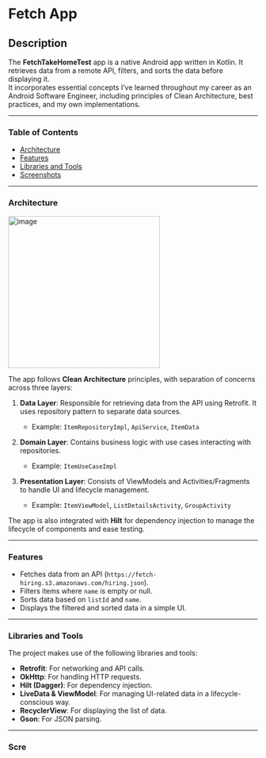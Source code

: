 # Fetch App

## Description

The **FetchTakeHomeTest** app is a native Android app written in Kotlin. It retrieves data from a remote API, filters, and sorts the data before displaying it. <br>
It incorporates essential concepts I’ve learned throughout my career as an Android Software Engineer, including principles of Clean Architecture, best practices, and my own implementations.

---


### Table of Contents
- [Architecture](#architecture)
- [Features](#features)
- [Libraries and Tools](#libraries-and-tools)
- [Screenshots](#screenshots)

---

### Architecture

<img width="306" alt="image" src="https://github.com/anushyas253/FetchTakeHomeTest/edit/master/assests">

The app follows **Clean Architecture** principles, with separation of concerns across three layers:

1. **Data Layer**: Responsible for retrieving data from the API using Retrofit. It uses repository pattern to separate data sources.
   - Example: `ItemRepositoryImpl`, `ApiService`, `ItemData`

2. **Domain Layer**: Contains business logic with use cases interacting with repositories.
   - Example: `ItemUseCaseImpl`

3. **Presentation Layer**: Consists of ViewModels and Activities/Fragments to handle UI and lifecycle management.
   - Example: `ItemViewModel`, `ListDetailsActivity`, `GroupActivity` 

The app is also integrated with **Hilt** for dependency injection to manage the lifecycle of components and ease testing.

---

### Features
- Fetches data from an API (`https://fetch-hiring.s3.amazonaws.com/hiring.json`).
- Filters items where `name` is empty or null.
- Sorts data based on `listId` and `name`.
- Displays the filtered and sorted data in a simple UI.

---

### Libraries and Tools
The project makes use of the following libraries and tools:

- **Retrofit**: For networking and API calls.
- **OkHttp**: For handling HTTP requests.
- **Hilt (Dagger)**: For dependency injection.
- **LiveData & ViewModel**: For managing UI-related data in a lifecycle-conscious way.
- **RecyclerView**: For displaying the list of data.
- **Gson**: For JSON parsing.

---

### Scre
